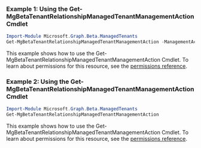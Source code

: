 ### Example 1: Using the Get-MgBetaTenantRelationshipManagedTenantManagementAction Cmdlet
```powershell
Import-Module Microsoft.Graph.Beta.ManagedTenants
Get-MgBetaTenantRelationshipManagedTenantManagementAction -ManagementActionId $managementActionId
```
This example shows how to use the Get-MgBetaTenantRelationshipManagedTenantManagementAction Cmdlet.
To learn about permissions for this resource, see the [permissions reference](/graph/permissions-reference).
### Example 2: Using the Get-MgBetaTenantRelationshipManagedTenantManagementAction Cmdlet
```powershell
Import-Module Microsoft.Graph.Beta.ManagedTenants
Get-MgBetaTenantRelationshipManagedTenantManagementAction
```
This example shows how to use the Get-MgBetaTenantRelationshipManagedTenantManagementAction Cmdlet.
To learn about permissions for this resource, see the [permissions reference](/graph/permissions-reference).
